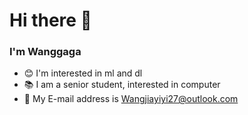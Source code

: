<!--
**lexsaints/lexsaints** is a ✨ _special_ ✨ repository because its `README.md` (this file) appears on your GitHub profile.
-->
# Hi there 👋
 
### I'm Wanggaga
- 😊 I'm interested in ml and dl
- 📚 I am a senior student, interested in computer
- 🍷 My E-mail address is Wangjiayiyi27@outlook.com
 
